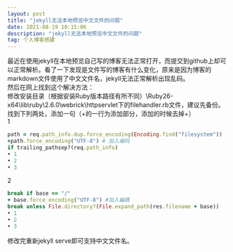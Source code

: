 ```yaml
---
layout: post
title: "jekyll无法本地预览中文文件的问题"
date: 2021-08-19 10:15:06
description: "jekyll无法本地预览中文文件的问题"
tag: 个人博客搭建
---
```


最近在使用jekyll在本地预览自己写的博客无法正常打开，而提交到github上却可以正常解析。看了一下发现是文件写的博客有什么变化，原来是因为博客的markdown文件使用了中文文件名，jekyll无法正常解析出现乱码。  
然后在网上找到这个解决方法：  
修改安装目录（根据安装Ruby版本路径有所不同）\Ruby26-x64\lib\ruby\2.6.0\webrick\httpservlet下的filehandler.rb文件，建议先备份。  
找到下列两处，添加一句（+的一行为添加部分，添加的时候去掉+）  
1
```ruby
path = req.path_info.dup.force_encoding(Encoding.find("filesystem"))
+path.force_encoding("UTF-8") # 加入编码
if trailing_pathsep?(req.path_info)
• 1
• 2
• 3
```
2
```ruby
break if base == "/"
+ base.force_encoding("UTF-8") #加入編碼
break unless File.directory?(File.expand_path(res.filename + base))
• 1
• 2
• 3
```
修改完重新jekyll serve即可支持中文文件名。

